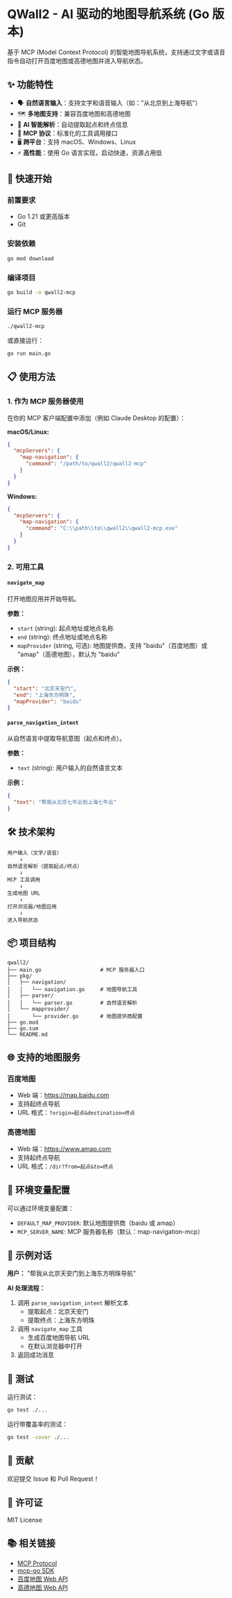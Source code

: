 # QWall2 - AI 驱动的地图导航系统 (Go 版本)

基于 MCP (Model Context Protocol) 的智能地图导航系统，支持通过文字或语音指令自动打开百度地图或高德地图并进入导航状态。

## ✨ 功能特性

- 🗣️ **自然语言输入**：支持文字和语音输入（如："从北京到上海导航"）
- 🗺️ **多地图支持**：兼容百度地图和高德地图
- 🤖 **AI 智能解析**：自动提取起点和终点信息
- 🔌 **MCP 协议**：标准化的工具调用接口
- 🖥️ **跨平台**：支持 macOS、Windows、Linux
- ⚡ **高性能**：使用 Go 语言实现，启动快速，资源占用低

## 🚀 快速开始

### 前置要求

- Go 1.21 或更高版本
- Git

### 安装依赖

```bash
go mod download
```

### 编译项目

```bash
go build -o qwall2-mcp
```

### 运行 MCP 服务器

```bash
./qwall2-mcp
```

或直接运行：

```bash
go run main.go
```

## 📋 使用方法

### 1. 作为 MCP 服务器使用

在你的 MCP 客户端配置中添加（例如 Claude Desktop 的配置）：

**macOS/Linux:**
```json
{
  "mcpServers": {
    "map-navigation": {
      "command": "/path/to/qwall2/qwall2-mcp"
    }
  }
}
```

**Windows:**
```json
{
  "mcpServers": {
    "map-navigation": {
      "command": "C:\\path\\to\\qwall2\\qwall2-mcp.exe"
    }
  }
}
```

### 2. 可用工具

#### `navigate_map`

打开地图应用并开始导航。

**参数：**
- `start` (string): 起点地址或地点名称
- `end` (string): 终点地址或地点名称
- `mapProvider` (string, 可选): 地图提供商，支持 "baidu"（百度地图）或 "amap"（高德地图），默认为 "baidu"

**示例：**
```json
{
  "start": "北京天安门",
  "end": "上海东方明珠",
  "mapProvider": "baidu"
}
```

#### `parse_navigation_intent`

从自然语言中提取导航意图（起点和终点）。

**参数：**
- `text` (string): 用户输入的自然语言文本

**示例：**
```json
{
  "text": "帮我从北京七牛云到上海七牛云"
}
```

## 🛠️ 技术架构

```
用户输入（文字/语音）
    ↓
自然语言解析（提取起点/终点）
    ↓
MCP 工具调用
    ↓
生成地图 URL
    ↓
打开浏览器/地图应用
    ↓
进入导航状态
```

## 📦 项目结构

```
qwall2/
├── main.go                   # MCP 服务器入口
├── pkg/
│   ├── navigation/
│   │   └── navigation.go     # 地图导航工具
│   ├── parser/
│   │   └── parser.go         # 自然语言解析
│   └── mapprovider/
│       └── provider.go       # 地图提供商配置
├── go.mod
├── go.sum
└── README.md
```

## 🌐 支持的地图服务

### 百度地图
- Web 端：https://map.baidu.com
- 支持起终点导航
- URL 格式：`?origin=起点&destination=终点`

### 高德地图
- Web 端：https://www.amap.com
- 支持起终点导航
- URL 格式：`/dir?from=起点&to=终点`

## 🔧 环境变量配置

可以通过环境变量配置：

- `DEFAULT_MAP_PROVIDER`: 默认地图提供商（baidu 或 amap）
- `MCP_SERVER_NAME`: MCP 服务器名称（默认：map-navigation-mcp）

## 📝 示例对话

**用户：** "帮我从北京天安门到上海东方明珠导航"

**AI 处理流程：** 
1. 调用 `parse_navigation_intent` 解析文本
   - 提取起点：北京天安门
   - 提取终点：上海东方明珠
2. 调用 `navigate_map` 工具
   - 生成百度地图导航 URL
   - 在默认浏览器中打开
3. 返回成功消息

## 🧪 测试

运行测试：

```bash
go test ./...
```

运行带覆盖率的测试：

```bash
go test -cover ./...
```

## 🤝 贡献

欢迎提交 Issue 和 Pull Request！

## 📄 许可证

MIT License

## 📚 相关链接

- [MCP Protocol](https://modelcontextprotocol.io/)
- [mcp-go SDK](https://github.com/mark3labs/mcp-go)
- [百度地图 Web API](https://lbsyun.baidu.com/)
- [高德地图 Web API](https://lbs.amap.com/)
